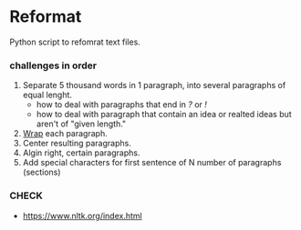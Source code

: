 # Reformat

Python script to refomrat text files.

### challenges in order

1. Separate 5 thousand words in 1 paragraph, into several paragraphs of equal lenght.
    - how to deal with paragraphs that end in _?_ or _!_
    - how to deal with paragraph that contain an idea or realted ideas but aren't of "given length."
2. [Wrap](https://docs.python.org/3/library/textwrap.html) each paragraph.
3. Center resulting paragraphs.
4. Algin right, certain paragraphs.
5. Add special characters for first sentence of N number of paragraphs (sections)

### CHECK

- https://www.nltk.org/index.html